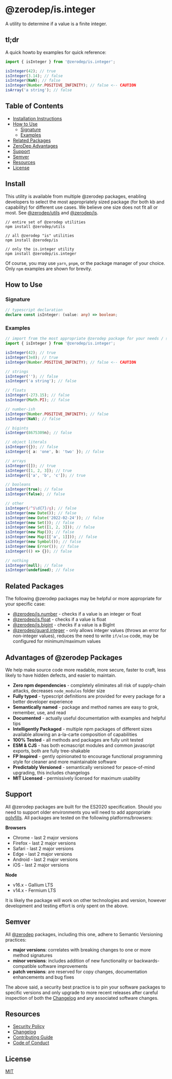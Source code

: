 # @zerodep/is.integer

A utility to determine if a value is a finite integer.

## tl;dr

A quick howto by examples for quick reference:

```typescript
import { isInteger } from '@zerodep/is.integer';

isInteger(42); // true
isInteger(3.14); // false
isInteger(NaN); // false
isInteger(Number.POSITIVE_INFINITY); // false <-- CAUTION
isArray('a string'); // false
```

## Table of Contents

- [Installation Instructions](#install)
- [How to Use](#how-to-use)
  - [Signature](#signature)
  - [Examples](#examples)
- [Related Packages](#related-packages)
- [ZeroDep Advantages](#advantages-of-zerodep-packages)
- [Support](#support)
- [Semver](#semver)
- [Resources](#resources)
- [License](#license)

## Install

This utility is available from multiple @zerodep packages, enabling developers to select the most appropriately sized package (for both kb and capability) for different use cases. We believe one size does not fit all or most. See [@zerodep/utils](https://www.npmjs.com/package/@zerodep/utils) and [@zerodep/is](https://www.npmjs.com/package/@zerodep/is).

```
// entire set of @zerodep utilities
npm install @zerodep/utils

// all @zerodep "is" utilities
npm install @zerodep/is

// only the is.integer utility
npm install @zerodep/is.integer
```

Of course, you may use `yarn`, `pnpm`, or the package manager of your choice. Only `npm` examples are shown for brevity.

## How to Use

### Signature

```typescript
// typescript declaration
declare const isInteger: (value: any) => boolean;
```

### Examples

```typescript
// import from the most appropriate @zerodep package for your needs / specific use case (see the Install section above)
import { isInteger } from '@zerodep/is.integer';

isInteger(42); // true
isInteger(3e8); // true
isInteger(Number.POSITIVE_INFINITY); // false <-- CAUTION

// strings
isInteger(''); // false
isInteger('a string'); // false

// floats
isInteger(-273.15); // false
isInteger(Math.PI); // false

// number-ish
isInteger(Number.POSITIVE_INFINITY); // false
isInteger(NaN); // false

// bigints
isInteger(8675309n); // false

// object literals
isInteger({}); // false
isInteger({ a: 'one', b: 'two' }); // false

// arrays
isInteger([]); // true
isInteger([1, 2, 3]); // true
isInteger(['a', 'b', 'c']); // true

// booleans
isInteger(true); // false
isInteger(false); // false

// other
isInteger(/^$\d{7}/g); // false
isInteger(new Date()); // false
isInteger(new Date('2022-02-24')); // false
isInteger(new Set()); // false
isInteger(new Set([1, 2, 3])); // false
isInteger(new Map()); // false
isInteger(new Map([['a', 1]])); // false
isInteger(new Symbol()); // false
isInteger(new Error()); // false
isInteger(() => {}); // false

// nothing
isInteger(null); // false
isInteger(undefined); // false
```

## Related Packages

The following @zerodep packages may be helpful or more appropriate for your specific case:

- [@zerodep/is.number](https://www.npmjs.com/package/@zerodep/is.number) - checks if a value is an integer or float
- [@zerodep/is.float](https://www.npmjs.com/package/@zerodep/is.float) - checks if a value is float
- [@zerodep/is.bigint](https://www.npmjs.com/package/@zerodep/is.bigint) - checks if a value is a BigInt
- [@zerodep/guard.integer](https://www.npmjs.com/package/@zerodep/guard.integer) - only allows integer values (throws an error for non-integer values), reduces the need to write `if/else` code, may be configured for minimum/maximum values

## Advantages of @zerodep Packages

We help make source code more readable, more secure, faster to craft, less likely to have hidden defects, and easier to maintain.

- **Zero npm dependencies** - completely eliminates all risk of supply-chain attacks, decreases `node_modules` folder size
- **Fully typed** - typescript definitions are provided for every package for a better developer experience
- **Semantically named** - package and method names are easy to grok, remember, use, and read
- **Documented** - actually useful documentation with examples and helpful tips
- **Intelligently Packaged** - multiple npm packages of different sizes available allowing an a-la-carte composition of capabilities
- **100% Tested** - all methods and packages are fully unit tested
- **ESM & CJS** - has both ecmascript modules and common javascript exports, both are fully tree-shakable
- **FP Inspired** - gently opinionated to encourage functional programming style for cleaner and more maintainable software
- **Predictably Versioned** - semantically versioned for peace-of-mind upgrading, this includes changelogs
- **MIT Licensed** - permissively licensed for maximum usability

## Support

All @zerodep packages are built for the ES2020 specification. Should you need to support older environments you will need to add appropriate [polyfills](https://developer.mozilla.org/en-US/docs/Glossary/Polyfill). All packages are tested on the following platforms/browsers:

**Browsers**

- Chrome - last 2 major versions
- Firefox - last 2 major versions
- Safari - last 2 major versions
- Edge - last 2 major versions
- Android - last 2 major versions
- iOS - last 2 major versions

**Node**

- v16.x - Gallium LTS
- v14.x - Fermium LTS

It is likely the package will work on other technologies and version, however development and testing effort is only spent on the above.

## Semver

All [@zerodep](https://github.com/cdepage/zerodep) packages, including this one, adhere to Semantic Versioning practices:

- **major versions**: correlates with breaking changes to one or more method signatures
- **minor versions**: includes addition of new functionality or backwards-compatible software improvements
- **patch versions**: are reserved for copy changes, documentation enhancements and bug fixes

The above said, a security best practice is to pin your software packages to specific versions and only upgrade to more recent releases after careful inspection of both the [Changelog](https://github.com/cdepage/zerodep/blob/main/packages/is.integer/CHANGELOG.md) and any associated software changes.

## Resources

- [Security Policy](https://github.com/cdepage/zerodep/blob/main/SECURITY.md)
- [Changelog](https://github.com/cdepage/zerodep/blob/main/packages/is/is.integer/CHANGELOG.md)
- [Contributing Guide](https://github.com/cdepage/zerodep/blob/main/CONTRIBUTING.md)
- [Code of Conduct](https://github.com/cdepage/zerodep/blob/main/CODE_OF_CONDUCT.md)

## License

[MIT](https://github.com/cdepage/zerodep/blob/main/LICENSE)
